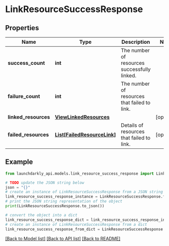 # LinkResourceSuccessResponse


## Properties

Name | Type | Description | Notes
------------ | ------------- | ------------- | -------------
**success_count** | **int** | The number of resources successfully linked. | 
**failure_count** | **int** | The number of resources that failed to link. | 
**linked_resources** | [**ViewLinkedResources**](ViewLinkedResources.md) |  | [optional] 
**failed_resources** | [**List[FailedResourceLink]**](FailedResourceLink.md) | Details of resources that failed to link. | [optional] 

## Example

```python
from launchdarkly_api.models.link_resource_success_response import LinkResourceSuccessResponse

# TODO update the JSON string below
json = "{}"
# create an instance of LinkResourceSuccessResponse from a JSON string
link_resource_success_response_instance = LinkResourceSuccessResponse.from_json(json)
# print the JSON string representation of the object
print(LinkResourceSuccessResponse.to_json())

# convert the object into a dict
link_resource_success_response_dict = link_resource_success_response_instance.to_dict()
# create an instance of LinkResourceSuccessResponse from a dict
link_resource_success_response_from_dict = LinkResourceSuccessResponse.from_dict(link_resource_success_response_dict)
```
[[Back to Model list]](../README.md#documentation-for-models) [[Back to API list]](../README.md#documentation-for-api-endpoints) [[Back to README]](../README.md)


